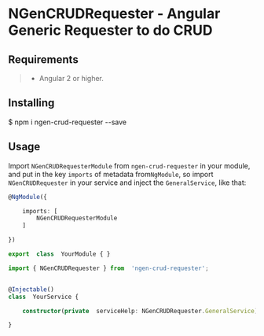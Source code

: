 # NGenCRUDRequester - Angular Generic Requester to do CRUD

## Requirements

>- Angular 2 or higher.

## Installing

$ npm i ngen-crud-requester --save

## Usage

Import ```NGenCRUDRequesterModule``` from ```ngen-crud-requester``` in your module, and put in the key ```imports``` of metadata from```NgModule```, so import ```NGenCRUDRequester``` in your service and inject the ```GeneralService```, like that:

```typescript
@NgModule({

    imports: [
        NGenCRUDRequesterModule
    ]

})

export  class  YourModule { }
```

```typescript
import { NGenCRUDRequester } from  'ngen-crud-requester';


@Injectable()
class  YourService {

    constructor(private  serviceHelp: NGenCRUDRequester.GeneralService) { }

}
```

